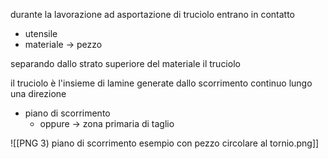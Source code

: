 durante la lavorazione ad asportazione di truciolo
entrano in contatto
- utensile
- materiale -> pezzo

separando 
dallo strato superiore del materiale
il truciolo

il truciolo è l'insieme di lamine
generate dallo scorrimento continuo
lungo una direzione
- piano di scorrimento
	- oppure -> zona primaria di taglio

![[PNG 3) piano di scorrimento esempio con pezzo circolare al tornio.png]]